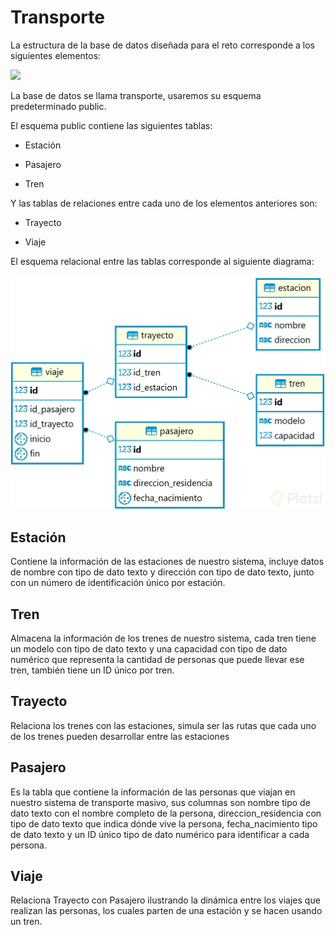 # Transporte

La estructura de la base de datos diseñada para el reto corresponde a los siguientes
elementos:

<img src="./assets/struc.webp"/>

La base de datos se llama transporte, usaremos su esquema predeterminado public.

El esquema public contiene las siguientes tablas:

- Estación

- Pasajero

- Tren

Y las tablas de relaciones entre cada uno de los elementos anteriores son:

- Trayecto

- Viaje

El esquema relacional entre las tablas corresponde al siguiente diagrama:

<img src="./assets/diagrama.webp"/>

## Estación

Contiene la información de las estaciones de nuestro sistema, incluye datos de nombre con tipo de dato texto y dirección con tipo de dato texto, junto con un número de identificación único por estación.

## Tren

Almacena la información de los trenes de nuestro sistema, cada tren tiene un modelo con tipo de dato texto y una capacidad con tipo de dato numérico que representa la cantidad de personas que puede llevar ese tren, también tiene un ID único por tren.

## Trayecto

Relaciona los trenes con las estaciones, simula ser las rutas que cada uno de los trenes pueden desarrollar entre las estaciones

## Pasajero

Es la tabla que contiene la información de las personas que viajan en nuestro sistema de transporte masivo, sus columnas son nombre tipo de dato texto con el nombre completo de la persona, direccion_residencia con tipo de dato texto que indica dónde vive la persona, fecha_nacimiento tipo de dato texto y un ID único tipo de dato numérico para identificar a cada persona.

## Viaje

Relaciona Trayecto con Pasajero ilustrando la dinámica entre los viajes que realizan las personas, los cuales parten de una estación y se hacen usando un tren.
